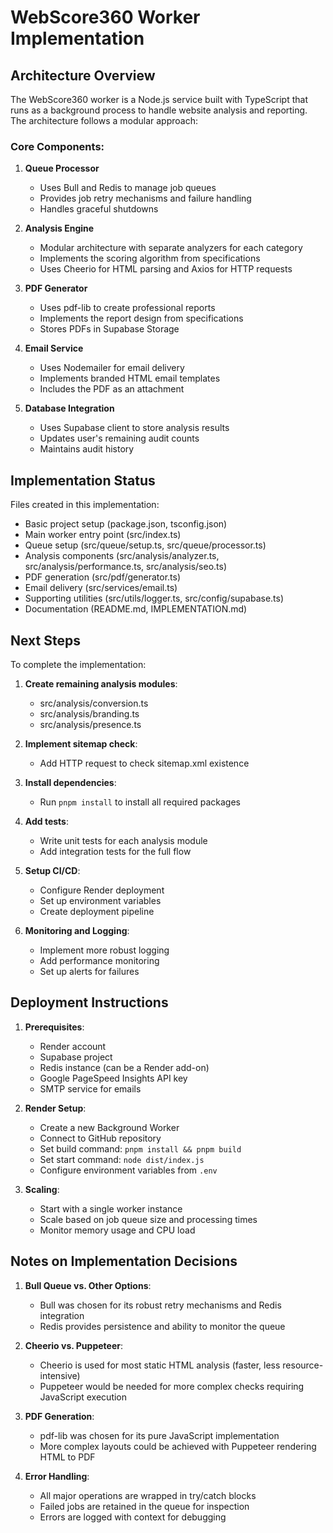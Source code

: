 # WebScore360 Worker Implementation

## Architecture Overview

The WebScore360 worker is a Node.js service built with TypeScript that runs as a background process to handle website analysis and reporting. The architecture follows a modular approach:

### Core Components:

1. **Queue Processor**
   - Uses Bull and Redis to manage job queues
   - Provides job retry mechanisms and failure handling
   - Handles graceful shutdowns

2. **Analysis Engine**
   - Modular architecture with separate analyzers for each category
   - Implements the scoring algorithm from specifications
   - Uses Cheerio for HTML parsing and Axios for HTTP requests

3. **PDF Generator**
   - Uses pdf-lib to create professional reports
   - Implements the report design from specifications
   - Stores PDFs in Supabase Storage

4. **Email Service**
   - Uses Nodemailer for email delivery
   - Implements branded HTML email templates
   - Includes the PDF as an attachment

5. **Database Integration**
   - Uses Supabase client to store analysis results
   - Updates user's remaining audit counts
   - Maintains audit history

## Implementation Status

Files created in this implementation:

- Basic project setup (package.json, tsconfig.json)
- Main worker entry point (src/index.ts)
- Queue setup (src/queue/setup.ts, src/queue/processor.ts)
- Analysis components (src/analysis/analyzer.ts, src/analysis/performance.ts, src/analysis/seo.ts)
- PDF generation (src/pdf/generator.ts)
- Email delivery (src/services/email.ts)
- Supporting utilities (src/utils/logger.ts, src/config/supabase.ts)
- Documentation (README.md, IMPLEMENTATION.md)

## Next Steps

To complete the implementation:

1. **Create remaining analysis modules**:
   - src/analysis/conversion.ts
   - src/analysis/branding.ts
   - src/analysis/presence.ts

2. **Implement sitemap check**:
   - Add HTTP request to check sitemap.xml existence

3. **Install dependencies**:
   - Run `pnpm install` to install all required packages

4. **Add tests**:
   - Write unit tests for each analysis module
   - Add integration tests for the full flow

5. **Setup CI/CD**:
   - Configure Render deployment
   - Set up environment variables
   - Create deployment pipeline

6. **Monitoring and Logging**:
   - Implement more robust logging
   - Add performance monitoring
   - Set up alerts for failures

## Deployment Instructions

1. **Prerequisites**:
   - Render account
   - Supabase project
   - Redis instance (can be a Render add-on)
   - Google PageSpeed Insights API key
   - SMTP service for emails

2. **Render Setup**:
   - Create a new Background Worker
   - Connect to GitHub repository
   - Set build command: `pnpm install && pnpm build`
   - Set start command: `node dist/index.js`
   - Configure environment variables from `.env`

3. **Scaling**:
   - Start with a single worker instance
   - Scale based on job queue size and processing times
   - Monitor memory usage and CPU load

## Notes on Implementation Decisions

1. **Bull Queue vs. Other Options**:
   - Bull was chosen for its robust retry mechanisms and Redis integration
   - Redis provides persistence and ability to monitor the queue

2. **Cheerio vs. Puppeteer**:
   - Cheerio is used for most static HTML analysis (faster, less resource-intensive)
   - Puppeteer would be needed for more complex checks requiring JavaScript execution

3. **PDF Generation**:
   - pdf-lib was chosen for its pure JavaScript implementation
   - More complex layouts could be achieved with Puppeteer rendering HTML to PDF

4. **Error Handling**:
   - All major operations are wrapped in try/catch blocks
   - Failed jobs are retained in the queue for inspection
   - Errors are logged with context for debugging 